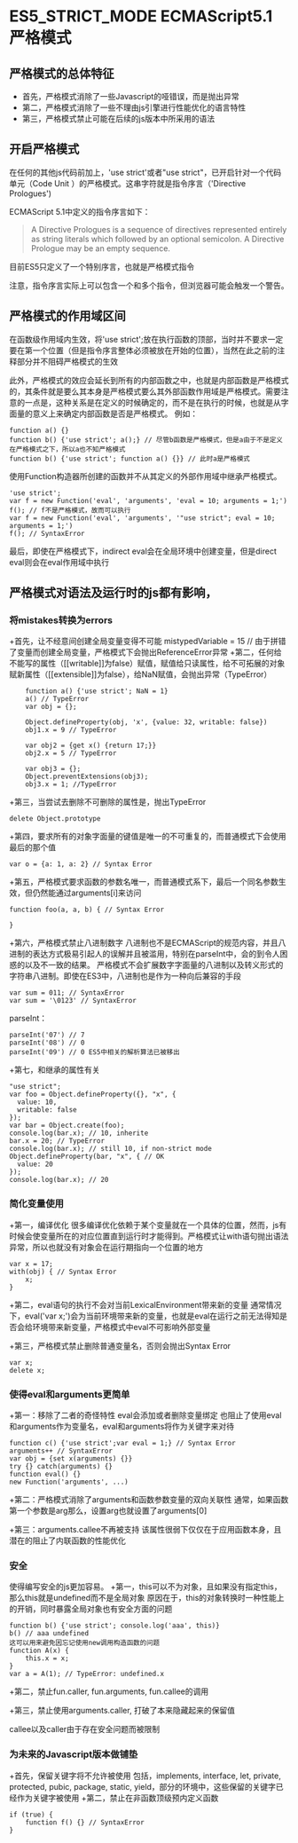 # ES5_STRICT_MODE ECMAScript5.1 严格模式

## 严格模式的总体特征
+ 首先，严格模式消除了一些Javascript的哑错误，而是抛出异常
+ 第二，严格模式消除了一些不理由js引擎进行性能优化的语言特性
+ 第三，严格模式禁止可能在后续的js版本中所采用的语法

## 开启严格模式
在任何的其他js代码前加上，'use strict'或者"use strict"，已开启针对一个代码单元（Code Unit
）的严格模式。这串字符就是指令序言（'Directive Prologues')

ECMAScript 5.1中定义的指令序言如下：
> A Directive Prologues is a sequence of directives represented entirely as string literals which followed by an optional semicolon. A Directive Prologue may be an empty sequence.

目前ES5只定义了一个特别序言，也就是严格模式指令

注意，指令序言实际上可以包含一个和多个指令，但浏览器可能会触发一个警告。

## 严格模式的作用域区间
在函数级作用域内生效，将'use strict';放在执行函数的顶部，当时并不要求一定要在第一个位置（但是指令序言整体必须被放在开始的位置），当然在此之前的注释部分并不阻碍严格模式的生效

此外，严格模式的效应会延长到所有的内部函数之中，也就是内部函数是严格模式的，其条件就是要么其本身是严格模式要么其外部函数作用域是严格模式。需要注意的一点是，这种关系是在定义的时候确定的，而不是在执行的时候，也就是从字面量的意义上来确定内部函数是否是严格模式。
例如：

    function a() {}
    function b() {'use strict'; a();} // 尽管b函数是严格模式，但是a由于不是定义在严格模式之下，所以a也不知严格模式
    function b() {'use strict'; function a() {}} // 此时a是严格模式

使用Function构造器所创建的函数并不从其定义的外部作用域中继承严格模式。

    'use strict';
    var f = new Function('eval', 'arguments', 'eval = 10; arguments = 1;')
    f(); // f不是严格模式，故而可以执行
    var f = new Function('eval', 'arguments', '"use strict"; eval = 10; arguments = 1;')
    f(); // SyntaxError

最后，即使在严格模式下，indirect eval会在全局环境中创建变量，但是direct eval则会在eval作用域中执行

## 严格模式对语法及运行时的js都有影响，
### 将mistakes转换为errors
+首先，让不经意间创建全局变量变得不可能
        mistypedVariable = 15 // 由于拼错了变量而创建全局变量，严格模式下会抛出ReferenceError异常
+第二，任何给不能写的属性（[[writable]]为false）赋值，赋值给只读属性，给不可拓展的对象赋新属性（[[extensible]]为false），给NaN赋值，会抛出异常（TypeError）

        function a() {'use strict'; NaN = 1}
        a() // TypeError
        var obj = {};

        Object.defineProperty(obj, 'x', {value: 32, writable: false})
        obj1.x = 9 // TypeError

        var obj2 = {get x() {return 17;}}
        obj2.x = 5 // TypeError

        var obj3 = {};
        Object.preventExtensions(obj3);
        obj3.x = 1; //TypeError

+第三，当尝试去删除不可删除的属性是，抛出TypeError
    
    delete Object.prototype

+第四，要求所有的对象字面量的键值是唯一的不可重复的，而普通模式下会使用最后的那个值
    
    var o = {a: 1, a: 2} // Syntax Error

+第五，严格模式要求函数的参数名唯一，而普通模式系下，最后一个同名参数生效，但仍然能通过arguments[i]来访问

    function foo(a, a, b) { // Syntax Error

    }

+第六，严格模式禁止八进制数字
八进制也不是ECMAScript的规范内容，并且八进制的表达方式极易引起人的误解并且被滥用，特别在parseInt中，会的到令人困惑的以及不一致的结果。
严格模式不会扩展数字字面量的八进制以及转义形式的字符串八进制。即使在ES3中，八进制也是作为一种向后兼容的手段

    var sum = 011; // SyntaxError
    var sum = '\0123' // SyntaxError

parseInt：

    parseInt('07') // 7
    parseInt('08') // 0
    parseInt('09') // 0 ES5中相关的解析算法已被移出

+第七，和继承的属性有关

    "use strict";
    var foo = Object.defineProperty({}, "x", {
      value: 10,
      writable: false
    });
    var bar = Object.create(foo);
    console.log(bar.x); // 10, inherite
    bar.x = 20; // TypeError
    console.log(bar.x); // still 10, if non-strict mode
    Object.defineProperty(bar, "x", { // OK
      value: 20
    });
    console.log(bar.x); // 20

### 简化变量使用
+第一，编译优化
很多编译优化依赖于某个变量就在一个具体的位置，然而，js有时候会使变量所在的对应位置直到运行时才能得到。严格模式让with语句抛出语法异常，所以也就没有对象会在运行期指向一个位置的地方

    var x = 17;
    with(obj) { // Syntax Error
        x;
    }

+第二，eval语句的执行不会对当前LexicalEnvironment带来新的变量
通常情况下，eval('var x;')会为当前环境带来新的变量，也就是eval在运行之前无法得知是否会给环境带来新变量，严格模式中eval不可影响外部变量

+第三，严格模式禁止删除普通变量名，否则会抛出Syntax Error

    var x;
    delete x;

### 使得eval和arguments更简单
+第一：移除了二者的奇怪特性
eval会添加或者删除变量绑定
也阻止了使用eval和arguments作为变量名，eval和arguments将作为关键字来对待

    function c() {'use strict';var eval = 1;} // Syntax Error
    arguments++ // SyntaxError
    var obj = {set x(arguments) {}}
    try {} catch(arguments) {}
    function eval() {}
    new Function('arguments', ...)

+第二：严格模式消除了arguments和函数参数变量的双向关联性
通常，如果函数第一个参数是arg那么，设置arg也就设置了arguments[0]

+第三：arguments.callee不再被支持
该属性很弱下仅仅在于应用函数本身，且潜在的阻止了内联函数的性能优化

### 安全
使得编写安全的js更加容易。
+第一，this可以不为对象，且如果没有指定this，那么this就是undefined而不是全局对象
    原因在于，this的对象转换时一种性能上的开销，同时暴露全局对象也有安全方面的问题

    function b() {'use strict'; console.log('aaa', this)}
    b() // aaa undefined
    这可以用来避免因忘记使用new调用构造函数的问题
    function A(x) {
        this.x = x;
    }
    var a = A(1); // TypeError: undefined.x

+第二，禁止fun.caller, fun.arguments, fun.callee的调用
    
+第三，禁止使用arguments.caller, 打破了本来隐藏起来的保留值

callee以及caller由于存在安全问题而被限制

### 为未来的Javascript版本做铺垫
+首先，保留关键字将不允许被使用
包括，implements, interface, let, private, protected, pubic, package, static, yield，部分的环境中，这些保留的关键字已经作为关键字被使用
+第二，禁止在非函数顶级预内定义函数

    if (true) {
        function f() {} // SyntaxError
    }


